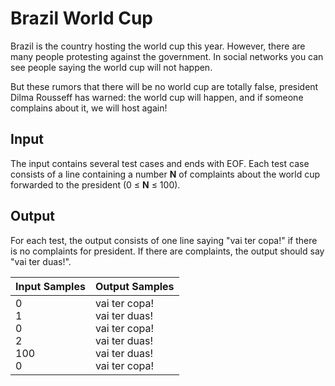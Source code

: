# Brazil World Cup
Brazil is the country hosting the world cup this year. However, there are many people protesting against the government. In social networks you can see people saying the world cup will not happen.

But these rumors that there will be no world cup are totally false, president Dilma Rousseff has warned: the world cup will happen, and if someone complains about it, we will host again!

## Input
The input contains several test cases and ends with EOF. Each test case consists of a line containing a number **N** of complaints about the world cup forwarded to the president (0 ≤ **N** ≤ 100).

## Output
For each test, the output consists of one line saying "vai ter copa!" if there is no complaints for president. If there are complaints, the output should say "vai ter duas!".

|           Input Samples           |                                              Output Samples                                             |
|-----------------------------------|---------------------------------------------------------------------------------------------------------|
| 0<br> 1<br> 0<br> 2<br> 100<br> 0 | vai ter copa!<br> vai ter duas!<br> vai ter copa!<br> vai ter duas!<br> vai ter duas!<br> vai ter copa! |